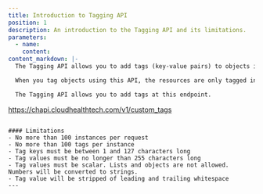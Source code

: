 ```yaml
---
title: Introduction to Tagging API
position: 1
description: An introduction to the Tagging API and its limitations.
parameters:
  - name:
    content:
content_markdown: |-
  The Tagging API allows you to add tags (key-value pairs) to objects in the CloudHealth Platform, including taggable AWS assets, AWS accounts, taggable Azure assets, and Data Center servers. These tags are completely independent of your cloud provider tags.

  When you tag objects using this API, the resources are only tagged in the CloudHealth Platform. The tags do not cascade down to your cloud provider (AWS, Azure, or Data Center). CloudHealth continues to pull tags from both your cloud provider.

  The Tagging API allows you to add tags at this endpoint.
  ```
  https://chapi.cloudhealthtech.com/v1/custom_tags
  ```

  #### Limitations
  - No more than 100 instances per request
  - No more than 100 tags per instance
  - Tag keys must be between 1 and 127 characters long
  - Tag values must be no longer than 255 characters long
  - Tag values must be scalar. Lists and objects are not allowed. Numbers will be converted to strings.
  - Tag value will be stripped of leading and trailing whitespace
---
```

